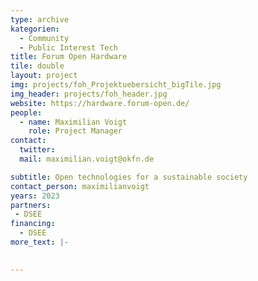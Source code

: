 ```yaml
---
type: archive
kategorien:
  - Community
  - Public Interest Tech
title: Forum Open Hardware
tile: double
layout: project
img: projects/foh_Projektuebersicht_bigTile.jpg
img_header: projects/foh_header.jpg
website: https://hardware.forum-open.de/
people:
  - name: Maximilian Voigt
    role: Project Manager
contact:
  twitter:
  mail: maximilian.voigt@okfn.de

subtitle: Open technologies for a sustainable society
contact_person: maximilianvoigt
years: 2023
partners:
 - DSEE
financing:
  - DSEE
more_text: |-
    

---
```

